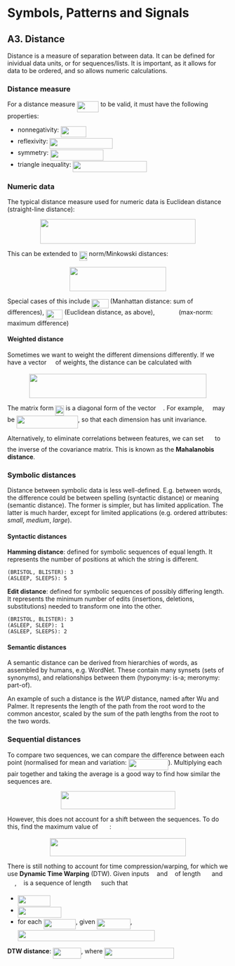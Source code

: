 # Symbols, Patterns and Signals

## A3. Distance

Distance is a measure of separation between data. It can be defined for inividual data units, or for sequences/lists. It is important, as it allows for data to be ordered, and so allows numeric calculations.

### Distance measure

For a distance measure <img src="tex/e3e57af6c1c20313ddc1ed85ee3abd7c.svg?invert_in_darkmode&sanitize=true" align=middle width=49.90161pt height=24.65759999999998pt/> to be valid, it must have the following properties:

- nonnegativity: <img src="tex/6d7fe8f48e3609aa4b912160faf7bf2b.svg?invert_in_darkmode&sanitize=true" align=middle width=58.12075500000001pt height=24.65759999999998pt/>
- reflexivity: <img src="tex/41541533eaff49d276b52e461451dacd.svg?invert_in_darkmode&sanitize=true" align=middle width=143.270655pt height=24.65759999999998pt/>
- symmetry: <img src="tex/fa151dda85ee9073aba955b1dfc4911c.svg?invert_in_darkmode&sanitize=true" align=middle width=121.72066500000001pt height=24.65759999999998pt/>
- triangle inequality: <img src="tex/76326c2886282ae0bb4e100d87e30b17.svg?invert_in_darkmode&sanitize=true" align=middle width=168.27970499999998pt height=24.65759999999998pt/>

### Numeric data

The typical distance measure used for numeric data is Euclidean distance (straight-line distance): <p align="center"><img src="tex/97573c4eeeb4f926d1bbf644501a15f0.svg?invert_in_darkmode&sanitize=true" align=middle width=353.41845pt height=55.5093pt/></p>

This can be extended to <img src="tex/bfb6e556d3874a3157379133a8d7917a.svg?invert_in_darkmode&sanitize=true" align=middle width=18.45327pt height=22.46574pt/> norm/Minkowski distances: <p align="center"><img src="tex/6eb277cbc69a8776c724c3b49b953874.svg?invert_in_darkmode&sanitize=true" align=middle width=219.33779999999996pt height=55.5093pt/></p>

Special cases of this include <img src="tex/61d5974753c6aba73418ea29b31f7808.svg?invert_in_darkmode&sanitize=true" align=middle width=38.407545000000006pt height=21.18732pt/> (Manhattan distance: sum of differences), <img src="tex/90264925fb137831c8f410cd14c75cff.svg?invert_in_darkmode&sanitize=true" align=middle width=38.407545000000006pt height=21.18732pt/> (Euclidean distance, as above), <img src="tex/2f6cebdb6c3c548301c28df275d905c2.svg?invert_in_darkmode&sanitize=true" align=middle width=46.626689999999996pt height=14.155350000000013pt/> (max-norm: maximum difference)

#### Weighted distance

Sometimes we want to weight the different dimensions differently. If we have a vector <img src="tex/31fae8b8b78ebe01cbfbe2fe53832624.svg?invert_in_darkmode&sanitize=true" align=middle width=12.210990000000004pt height=14.155350000000013pt/> of weights, the distance can be calculated with <p align="center"><img src="tex/fedd010168beecb6f0e86464ebacfd15.svg?invert_in_darkmode&sanitize=true" align=middle width=403.39035pt height=55.5093pt/></p>

The matrix form <img src="tex/380c103b60c66d6420ec8923cdc6e6e8.svg?invert_in_darkmode&sanitize=true" align=middle width=19.805940000000003pt height=22.557149999999986pt/> is a diagonal form of the vector <img src="tex/31fae8b8b78ebe01cbfbe2fe53832624.svg?invert_in_darkmode&sanitize=true" align=middle width=12.210990000000004pt height=14.155350000000013pt/>. For example, <img src="tex/31fae8b8b78ebe01cbfbe2fe53832624.svg?invert_in_darkmode&sanitize=true" align=middle width=12.210990000000004pt height=14.155350000000013pt/> may be <img src="tex/f573e966f29e96dd26a18ca812b3efbf.svg?invert_in_darkmode&sanitize=true" align=middle width=140.428035pt height=28.89513000000001pt/>, so that each dimension has unit invariance. 

Alternatively, to eliminate correlations between features, we can set <img src="tex/84c95f91a742c9ceb460a83f9b5090bf.svg?invert_in_darkmode&sanitize=true" align=middle width=17.808285000000005pt height=22.46574pt/> to the inverse of the covariance matrix. This is known as the **Mahalanobis distance**.

### Symbolic distances

Distance between symbolic data is less well-defined. E.g. between words, the difference could be between spelling (syntactic distance) or meaning (semantic distance). The former is simpler, but has limited application. The latter is much harder, except for limited applications (e.g. ordered attributes: *small*, *medium*, *large*).

#### Syntactic distances

**Hamming distance**: defined for symbolic sequences of equal length. It represents the number of positions at which the string is different. 

    (BRISTOL, BLISTER): 3
    (ASLEEP, SLEEPS): 5

**Edit distance**: defined for symbolic sequences of possibly differing length. It represents the minimum number of edits (insertions, deletions, substitutions) needed to transform one into the other.

    (BRISTOL, BLISTER): 3
    (ASLEEP, SLEEP): 1
    (ASLEEP, SLEEPS): 2

#### Semantic distances

A semantic distance can be derived from hierarchies of words, as assembled by humans, e.g. WordNet. These contain many synsets (sets of synonyms), and relationships between them (hyponymy: is-a; meronymy: part-of).

An example of such a distance is the *WUP* distance, named after Wu and Palmer. It represents the length of the path from the root word to the common ancestor, scaled by the sum of the path lengths from the root to the two words.

### Sequential distances

To compare two sequences, we can compare the difference between each point (normalised for mean and variation: <img src="tex/2870e18dfbb4c1fe274682f0f4a75dc5.svg?invert_in_darkmode&sanitize=true" align=middle width=90.992385pt height=24.65759999999998pt/>). Multiplying each pair together and taking the average is a good way to find how similar the sequences are.

<p align="center"><img src="tex/ed3a3a116e720f8e2469d9e572e5b966.svg?invert_in_darkmode&sanitize=true" align=middle width=261.0036pt height=41.109255pt/></p>

However, this does not account for a shift between the sequences. To do this, find the maximum value of <img src="tex/94c36683602b3f3f15fc16551809bf0f.svg?invert_in_darkmode&sanitize=true" align=middle width=22.176825000000004pt height=14.155350000000013pt/>:

<p align="center"><img src="tex/21f40f6ef69475dcff649c3cf4b8c489.svg?invert_in_darkmode&sanitize=true" align=middle width=310.464pt height=41.109255pt/></p>

There is still nothing to account for time compression/warping, for which we use **Dynamic Time Warping** (DTW). Given inputs <img src="tex/6dbb78540bd76da3f1625782d42d6d16.svg?invert_in_darkmode&sanitize=true" align=middle width=9.410280000000004pt height=14.155350000000013pt/> and <img src="tex/6c4adbc36120d62b98deef2a20d5d303.svg?invert_in_darkmode&sanitize=true" align=middle width=8.557890000000002pt height=14.155350000000013pt/> of length <img src="tex/47fb7e3ce83222b949d5f7e44e0a08e0.svg?invert_in_darkmode&sanitize=true" align=middle width=17.639160000000004pt height=14.155350000000013pt/> and <img src="tex/da6bcff3e68efc4ff1c088e75a8eb2ac.svg?invert_in_darkmode&sanitize=true" align=middle width=16.855245000000004pt height=14.155350000000013pt/>, <img src="tex/2ec6e630f199f589a2402fdf3e0289d5.svg?invert_in_darkmode&sanitize=true" align=middle width=8.270625000000004pt height=14.155350000000013pt/> is a sequence of length <img src="tex/0e51a2dede42189d77627c4d742822c3.svg?invert_in_darkmode&sanitize=true" align=middle width=14.433210000000003pt height=14.155350000000013pt/> such that

- <img src="tex/24064ab42b8f69d06363d709a76a23a9.svg?invert_in_darkmode&sanitize=true" align=middle width=74.092425pt height=24.65759999999998pt/>
- <img src="tex/0cc39667b40e7c36da29f9d643747d83.svg?invert_in_darkmode&sanitize=true" align=middle width=98.90429999999999pt height=24.65759999999998pt/>
- for each <img src="tex/c235e81aed1a774e997070b9988349db.svg?invert_in_darkmode&sanitize=true" align=middle width=73.73652pt height=22.831379999999992pt/>, given <img src="tex/7c3624ca04cfa2718ddfb05bf0c392a6.svg?invert_in_darkmode&sanitize=true" align=middle width=76.411665pt height=24.65759999999998pt/>,  
  <img src="tex/31ac9030a36cb09fcdd77df32acc5485.svg?invert_in_darkmode&sanitize=true" align=middle width=311.79175499999997pt height=24.65759999999998pt/>

**DTW distance**: <img src="tex/6e6b9791cfce5269b8c1598d4839194a.svg?invert_in_darkmode&sanitize=true" align=middle width=64.35495pt height=24.65759999999998pt/>, where <img src="tex/2d6b076580ca4c1a5245e050837d9ce1.svg?invert_in_darkmode&sanitize=true" align=middle width=158.808705pt height=24.65759999999998pt/>

